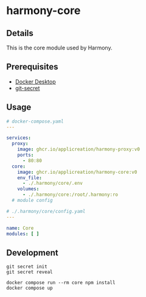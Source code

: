 # harmony-core

## Details

This is the core module used by Harmony.

## Prerequisites

* [Docker Desktop](https://www.docker.com/products/docker-desktop)
* [git-secret](https://git-secret.io/installation)

## Usage

```yaml
# docker-compose.yaml
---

services:
  proxy:
    image: ghcr.io/applicreation/harmony-proxy:v0
    ports:
      - 80:80
  core:
    image: ghcr.io/applicreation/harmony-core:v0
    env_file:
      - ./.harmony/core/.env
    volumes:
      - ./.harmony/core:/root/.harmony:ro
  # module config
```

```yaml
# ./.harmony/core/config.yaml
---

name: Core
modules: [ ]
```

## Development

```shell
git secret init
git secret reveal
```

```shell
docker compose run --rm core npm install
docker compose up
```
